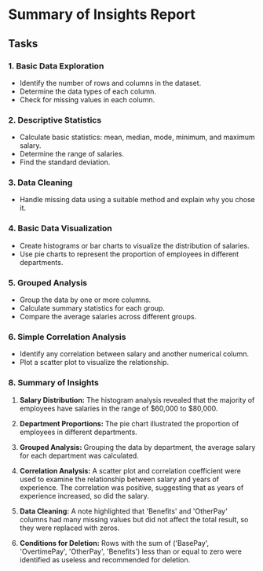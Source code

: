 # Summary of Insights Report

## Tasks

### 1. Basic Data Exploration
- Identify the number of rows and columns in the dataset.
- Determine the data types of each column.
- Check for missing values in each column.

### 2. Descriptive Statistics
- Calculate basic statistics: mean, median, mode, minimum, and maximum salary.
- Determine the range of salaries.
- Find the standard deviation.

### 3. Data Cleaning
- Handle missing data using a suitable method and explain why you chose it.

### 4. Basic Data Visualization
- Create histograms or bar charts to visualize the distribution of salaries.
- Use pie charts to represent the proportion of employees in different departments.

### 5. Grouped Analysis
- Group the data by one or more columns.
- Calculate summary statistics for each group.
- Compare the average salaries across different groups.

### 6. Simple Correlation Analysis
- Identify any correlation between salary and another numerical column.
- Plot a scatter plot to visualize the relationship.

### 8. Summary of Insights

1. **Salary Distribution:**
   The histogram analysis revealed that the majority of employees have salaries in the range of $60,000 to $80,000.

2. **Department Proportions:**
   The pie chart illustrated the proportion of employees in different departments.

3. **Grouped Analysis:**
   Grouping the data by department, the average salary for each department was calculated.

4. **Correlation Analysis:**
   A scatter plot and correlation coefficient were used to examine the relationship between salary and years of experience. 
   The correlation was positive, suggesting that as years of experience increased, so did the salary.

5. **Data Cleaning:**
   A note highlighted that 'Benefits' and 'OtherPay' columns had many missing values but did not affect the total result, so they were replaced with zeros.

6. **Conditions for Deletion:**
   Rows with the sum of ('BasePay', 'OvertimePay', 'OtherPay', 'Benefits') less than or equal to zero were identified as useless and recommended for deletion.

